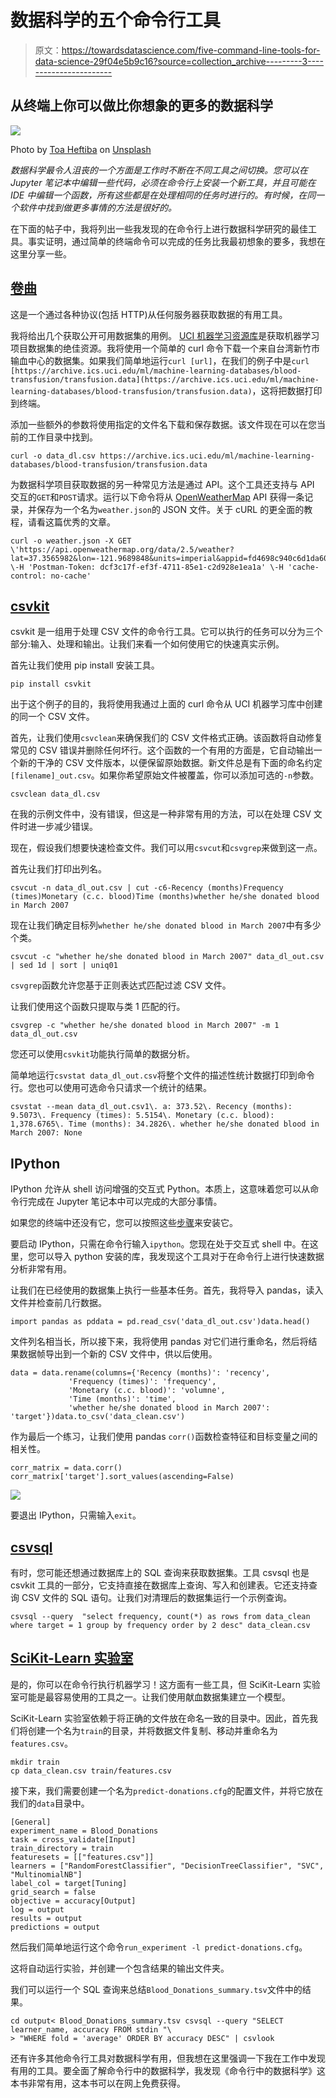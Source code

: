 # 数据科学的五个命令行工具

> 原文：<https://towardsdatascience.com/five-command-line-tools-for-data-science-29f04e5b9c16?source=collection_archive---------3----------------------->

## 从终端上你可以做比你想象的更多的数据科学

![](img/2bd992f0abfe0336d4c425bee90131d2.png)

Photo by [Toa Heftiba](https://unsplash.com/@heftiba?utm_source=unsplash&utm_medium=referral&utm_content=creditCopyText) on [Unsplash](https://unsplash.com/search/photos/five?utm_source=unsplash&utm_medium=referral&utm_content=creditCopyText)

*数据科学最令人沮丧的一个方面是工作时不断在不同工具之间切换。您可以在 Jupyter 笔记本中编辑一些代码，必须在命令行上安装一个新工具，并且可能在 IDE 中编辑一个函数，所有这些都是在处理相同的任务时进行的。有时候，在同一个软件中找到做更多事情的方法是很好的。*

在下面的帖子中，我将列出一些我发现的在命令行上进行数据科学研究的最佳工具。事实证明，通过简单的终端命令可以完成的任务比我最初想象的要多，我想在这里分享一些。

## [卷曲](https://curl.haxx.se/)

这是一个通过各种协议(包括 HTTP)从任何服务器获取数据的有用工具。

我将给出几个获取公开可用数据集的用例。 [UCI 机器学习资源库](https://archive.ics.uci.edu/ml/index.php)是获取机器学习项目数据集的绝佳资源。我将使用一个简单的 curl 命令下载一个来自台湾新竹市输血中心的数据集。如果我们简单地运行`curl [url]`，在我们的例子中是`curl [https://archive.ics.uci.edu/ml/machine-learning-databases/blood-transfusion/transfusion.data](https://archive.ics.uci.edu/ml/machine-learning-databases/blood-transfusion/transfusion.data)`，这将把数据打印到终端。

添加一些额外的参数将使用指定的文件名下载和保存数据。该文件现在可以在您当前的工作目录中找到。

```
curl -o data_dl.csv https://archive.ics.uci.edu/ml/machine-learning-databases/blood-transfusion/transfusion.data
```

为数据科学项目获取数据的另一种常见方法是通过 API。这个工具还支持与 API 交互的`GET`和`POST`请求。运行以下命令将从 [OpenWeatherMap](https://openweathermap.org/api) API 获得一条记录，并保存为一个名为`weather.json`的 JSON 文件。关于 cURL 的更全面的教程，请看这篇优秀的文章。

```
curl -o weather.json -X GET \'https://api.openweathermap.org/data/2.5/weather?lat=37.3565982&lon=-121.9689848&units=imperial&appid=fd4698c940c6d1da602a70ac34f0b147' \-H 'Postman-Token: dcf3c17f-ef3f-4711-85e1-c2d928e1ea1a' \-H 'cache-control: no-cache'
```

## [csvkit](https://csvkit.readthedocs.io/en/latest/tutorial/1_getting_started.html#about-this-tutorial)

csvkit 是一组用于处理 CSV 文件的命令行工具。它可以执行的任务可以分为三个部分:输入、处理和输出。让我们来看一个如何使用它的快速真实示例。

首先让我们使用 pip install 安装工具。

```
pip install csvkit
```

出于这个例子的目的，我将使用我通过上面的 curl 命令从 UCI 机器学习库中创建的同一个 CSV 文件。

首先，让我们使用`csvclean`来确保我们的 CSV 文件格式正确。该函数将自动修复常见的 CSV 错误并删除任何坏行。这个函数的一个有用的方面是，它自动输出一个新的干净的 CSV 文件版本，以便保留原始数据。新文件总是有下面的命名约定`[filename]_out.csv`。如果你希望原始文件被覆盖，你可以添加可选的`-n`参数。

```
csvclean data_dl.csv
```

在我的示例文件中，没有错误，但这是一种非常有用的方法，可以在处理 CSV 文件时进一步减少错误。

现在，假设我们想要快速检查文件。我们可以用`csvcut`和`csvgrep`来做到这一点。

首先让我们打印出列名。

```
csvcut -n data_dl_out.csv | cut -c6-Recency (months)Frequency (times)Monetary (c.c. blood)Time (months)whether he/she donated blood in March 2007
```

现在让我们确定目标列`whether he/she donated blood in March 2007`中有多少个类。

```
csvcut -c "whether he/she donated blood in March 2007" data_dl_out.csv | sed 1d | sort | uniq01
```

`csvgrep`函数允许您基于正则表达式匹配过滤 CSV 文件。

让我们使用这个函数只提取与类 1 匹配的行。

```
csvgrep -c "whether he/she donated blood in March 2007" -m 1 data_dl_out.csv
```

您还可以使用`csvkit`功能执行简单的数据分析。

简单地运行`csvstat data_dl_out.csv`将整个文件的描述性统计数据打印到命令行。您也可以使用可选命令只请求一个统计的结果。

```
csvstat --mean data_dl_out.csv1\. a: 373.52\. Recency (months): 9.5073\. Frequency (times): 5.5154\. Monetary (c.c. blood): 1,378.6765\. Time (months): 34.2826\. whether he/she donated blood in March 2007: None
```

## IPython

IPython 允许从 shell 访问增强的交互式 Python。本质上，这意味着您可以从命令行完成在 Jupyter 笔记本中可以完成的大部分事情。

如果您的终端中还没有它，您可以按照这些[步骤](https://ipython.org/ipython-doc/3/install/install.html)来安装它。

要启动 IPython，只需在命令行输入`ipython`。您现在处于交互式 shell 中。在这里，您可以导入 python 安装的库，我发现这个工具对于在命令行上进行快速数据分析非常有用。

让我们在已经使用的数据集上执行一些基本任务。首先，我将导入 pandas，读入文件并检查前几行数据。

```
import pandas as pddata = pd.read_csv('data_dl_out.csv')data.head()
```

文件列名相当长，所以接下来，我将使用 pandas 对它们进行重命名，然后将结果数据帧导出到一个新的 CSV 文件中，供以后使用。

```
data = data.rename(columns={'Recency (months)': 'recency',
             'Frequency (times)': 'frequency',
             'Monetary (c.c. blood)': 'volumne',
             'Time (months)': 'time',
             'whether he/she donated blood in March 2007': 'target'})data.to_csv('data_clean.csv')
```

作为最后一个练习，让我们使用 pandas `corr()`函数检查特征和目标变量之间的相关性。

```
corr_matrix = data.corr()
corr_matrix['target'].sort_values(ascending=False)
```

![](img/f96b6231d54b9cd5d31d19c8272693dd.png)

要退出 IPython，只需输入`exit`。

## [csvsql](https://csvkit.readthedocs.io/en/1.0.2/scripts/csvsql.html)

有时，您可能还想通过数据库上的 SQL 查询来获取数据集。工具 csvsql 也是 csvkit 工具的一部分，它支持直接在数据库上查询、写入和创建表。它还支持查询 CSV 文件的 SQL 语句。让我们对清理后的数据集运行一个示例查询。

```
csvsql --query  "select frequency, count(*) as rows from data_clean where target = 1 group by frequency order by 2 desc" data_clean.csv
```

## [SciKit-Learn 实验室](https://scikit-learn-laboratory.readthedocs.io/en/latest/)

是的，你可以在命令行执行机器学习！这方面有一些工具，但 SciKit-Learn 实验室可能是最容易使用的工具之一。让我们使用献血数据集建立一个模型。

SciKit-Learn 实验室依赖于将正确的文件放在命名一致的目录中。因此，首先我们将创建一个名为`train`的目录，并将数据文件复制、移动并重命名为`features.csv`。

```
mkdir train
cp data_clean.csv train/features.csv
```

接下来，我们需要创建一个名为`predict-donations.cfg`的配置文件，并将它放在我们的`data`目录中。

```
[General]
experiment_name = Blood_Donations
task = cross_validate[Input]
train_directory = train
featuresets = [["features.csv"]]
learners = ["RandomForestClassifier", "DecisionTreeClassifier", "SVC", "MultinomialNB"]
label_col = target[Tuning]
grid_search = false
objective = accuracy[Output]
log = output
results = output
predictions = output
```

然后我们简单地运行这个命令`run_experiment -l predict-donations.cfg`。

这将自动运行实验，并创建一个包含结果的输出文件夹。

我们可以运行一个 SQL 查询来总结`Blood_Donations_summary.tsv`文件中的结果。

```
cd output< Blood_Donations_summary.tsv csvsql --query "SELECT learner_name, accuracy FROM stdin "\
> "WHERE fold = 'average' ORDER BY accuracy DESC" | csvlook
```

还有许多其他命令行工具对数据科学有用，但我想在这里强调一下我在工作中发现有用的工具。要全面了解命令行中的数据科学，我发现《命令行中的数据科学》这本书非常有用，这本书可以在网上免费获得。